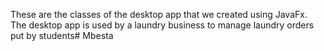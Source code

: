 These are the classes of the desktop app that we created using JavaFx. The desktop app is used by a laundry business to manage laundry orders put by students# Mbesta
